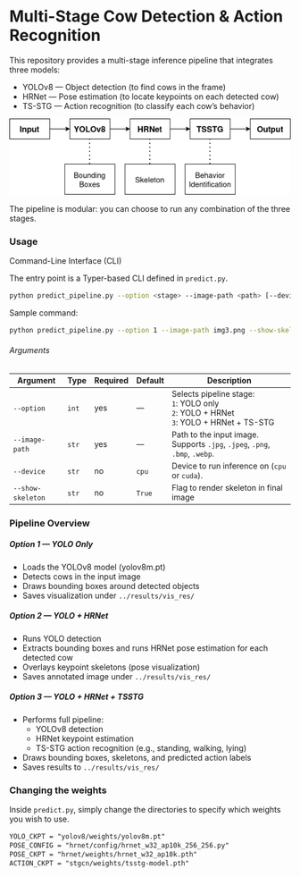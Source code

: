 # Multi-Stage Cow Detection & Action Recognition

This repository provides a multi-stage inference pipeline that integrates three models:

- YOLOv8 — Object detection (to find cows in the frame)
- HRNet — Pose estimation (to locate keypoints on each detected cow)
- TS-STG — Action recognition (to classify each cow’s behavior)

![](Overall.png)

The pipeline is modular: you can choose to run any combination of the three stages.

### Usage

Command-Line Interface (CLI)

The entry point is a Typer-based CLI defined in `predict.py`.

```bash
python predict_pipeline.py --option <stage> --image-path <path> [--device cpu|cuda] --show-skeleton/--no-show-skeleton
```

Sample command:

```bash
python predict_pipeline.py --option 1 --image-path img3.png --show-skeleton/--no-show-skeleton
```

###### Arguments

| Argument          | Type  | Required | Default | Description                                                                                        |
| ----------------- | ----- | -------- | ------- | -------------------------------------------------------------------------------------------------- |
| `--option`        | `int` | yes      | —       | Selects pipeline stage: <br> `1`: YOLO only <br> `2`: YOLO + HRNet <br> `3`: YOLO + HRNet + TS-STG |
| `--image-path`    | `str` | yes      | —       | Path to the input image. Supports `.jpg`, `.jpeg`, `.png`, `.bmp`, `.webp`.                        |
| `--device`        | `str` | no       | `cpu`   | Device to run inference on (`cpu` or `cuda`).                                                      |
| `--show-skeleton` | `str` | no       | `True`  | Flag to render skeleton in final image                                                             |

### Pipeline Overview

##### Option 1 — YOLO Only

- Loads the YOLOv8 model (yolov8m.pt)
- Detects cows in the input image
- Draws bounding boxes around detected objects
- Saves visualization under `../results/vis_res/`

##### Option 2 — YOLO + HRNet

- Runs YOLO detection
- Extracts bounding boxes and runs HRNet pose estimation for each detected cow
- Overlays keypoint skeletons (pose visualization)
- Saves annotated image under `../results/vis_res/`

##### Option 3 — YOLO + HRNet + TSSTG

- Performs full pipeline:
  - YOLOv8 detection
  - HRNet keypoint estimation
  - TS-STG action recognition (e.g., standing, walking, lying)
- Draws bounding boxes, skeletons, and predicted action labels
- Saves results to `../results/vis_res/`

### Changing the weights

Inside `predict.py`, simply change the directories to specify which weights you wish to use.

```
YOLO_CKPT = "yolov8/weights/yolov8m.pt"
POSE_CONFIG = "hrnet/config/hrnet_w32_ap10k_256_256.py"
POSE_CKPT = "hrnet/weights/hrnet_w32_ap10k.pth"
ACTION_CKPT = "stgcn/weights/tsstg-model.pth"
```
